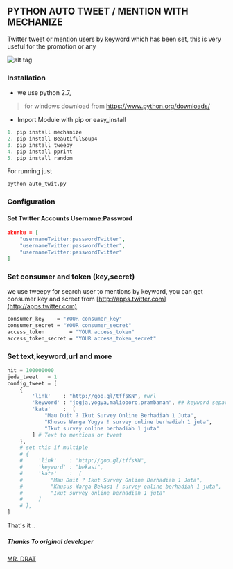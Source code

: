 ## PYTHON AUTO TWEET / MENTION WITH MECHANIZE
Twitter tweet or mention users by keyword which has been set, this is very useful for the promotion or any

![alt tag](https://raw.githubusercontent.com/aldiferdiyan/python_auto_tweet/master/ss.png)


### Installation

 - we use python 2.7,
 > for windows download from https://www.python.org/downloads/
 - Import Module with pip or easy_install
```python
1. pip install mechanize
2. pip install BeautifulSoup4
3. pip install tweepy
4. pip install pprint
5. pip install random
```

For running just
```python
python auto_twit.py
```

### Configuration

#### Set Twitter Accounts Username:Password
```json
akunku = [
    "usernameTwitter:passwordTwitter",
    "usernameTwitter:passwordTwitter",
    "usernameTwitter:passwordTwitter"
]
```

### Set consumer and token (key,secret)
we use tweepy for search user to mentions by keyword, you can get consumer key and screet from [http://apps.twitter.com](http://apps.twitter.com)
```sh
consumer_key    = "YOUR consumer_key"
consumer_secret = "YOUR consumer_secret"
access_token        = "YOUR access_token"
access_token_secret = "YOUR access_token_secret"
```

### Set text,keyword,url and more
```python
hit = 100000000
jeda_tweet   = 1
config_tweet = [
    {
        'link'    : "http://goo.gl/tffsKN", #url
        'keyword' : "jogja,yogya,malioboro,prambanan", ## keyword separated by (,)
        'kata'    :  [
            "Mau Duit ? Ikut Survey Online Berhadiah 1 Juta",
            "Khusus Warga Yogya ! survey online berhadiah 1 juta",
            "Ikut survey online berhadiah 1 juta"
        ] # Text to mentions or tweet
    },
    # set this if multiple
    # {
    #     'link'    : "http://goo.gl/tffsKN",
    #     'keyword' : "bekasi",
    #     'kata'    :  [
    #         "Mau Duit ? Ikut Survey Online Berhadiah 1 Juta",
    #         "Khusus Warga Bekasi ! survey online berhadiah 1 juta",
    #         "Ikut survey online berhadiah 1 juta"
    #     ]
    # },
]
```

That's it ..

##### Thanks To original developer
[MR. DRAT](https://github.com/drat)
